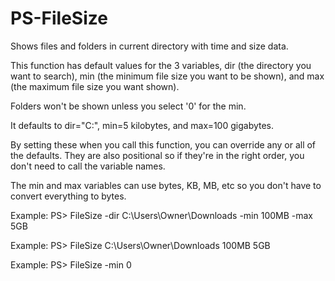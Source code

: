 # PS-FileSize
Shows files and folders in current directory with time and size data.


This function has default values for the 3 variables, dir (the directory you want to search), min (the minimum file size you want to be shown), and max (the maximum file size you want shown).

Folders won't be shown unless you select '0' for the min.

It defaults to dir="C:\", min=5 kilobytes, and max=100 gigabytes.

By setting these when you call this function, you can override any or all of the defaults. They are also positional so if they're in the right order, you don't need to call the variable names.

The min and max variables can use bytes, KB, MB, etc so you don't have to convert everything to bytes.


Example: PS> FileSize -dir C:\Users\Owner\Downloads -min 100MB -max 5GB

Example: PS> FileSize C:\Users\Owner\Downloads 100MB 5GB

Example: PS> FileSize -min 0
